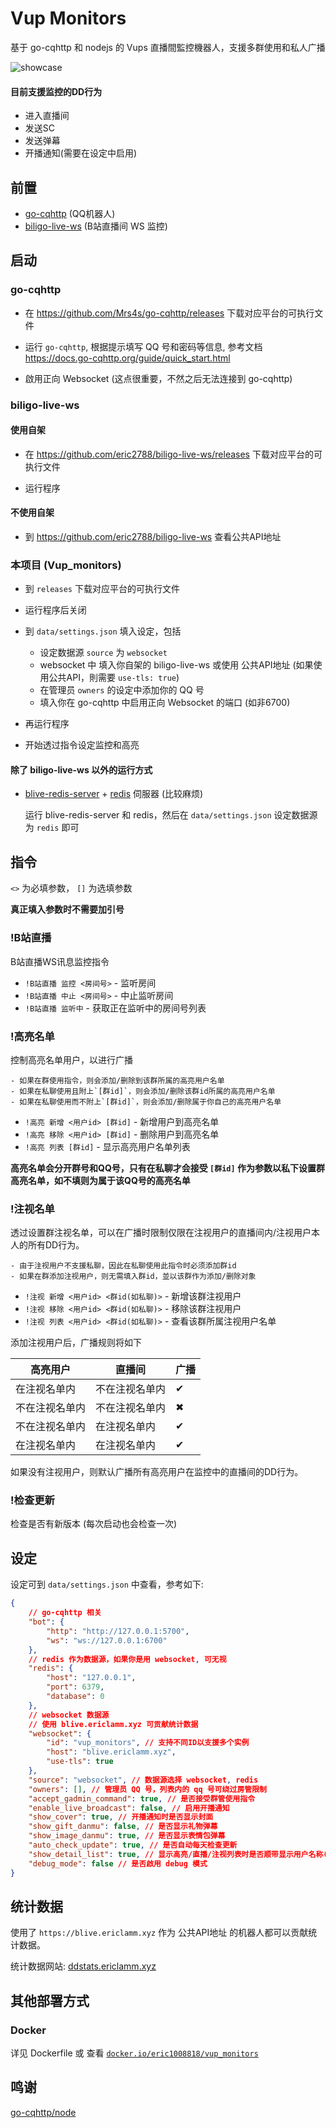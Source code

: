 # Vup Monitors

基于 go-cqhttp 和 nodejs 的 Vups 直播間監控機器人，支援多群使用和私人广播

![showcase](/assets/dd_showcase.png)

#### 目前支援监控的DD行为

- 进入直播间
- 发送SC
- 发送弹幕
- 开播通知(需要在设定中启用)

## 前置

- [go-cqhttp](https://github.com/Mrs4s/go-cqhttp/) (QQ机器人)
- [biligo-live-ws](https://github.com/eric2788/biligo-live-ws) (B站直播间 WS 监控)

## 启动

### go-cqhttp

- 在 https://github.com/Mrs4s/go-cqhttp/releases 下载对应平台的可执行文件

- 运行 `go-cqhttp`, 根据提示填写 QQ 号和密码等信息, 参考文档 https://docs.go-cqhttp.org/guide/quick_start.html

- 啟用正向 Websocket (这点很重要，不然之后无法连接到 go-cqhttp)

### biligo-live-ws

#### 使用自架

- 在 https://github.com/eric2788/biligo-live-ws/releases 下载对应平台的可执行文件

- 运行程序

#### 不使用自架

- 到 https://github.com/eric2788/biligo-live-ws 查看公共API地址


### 本项目 (Vup_monitors)

- 到 `releases` 下载对应平台的可执行文件

- 运行程序后关闭

- 到 `data/settings.json` 填入设定，包括
    - 设定数据源 `source` 为 `websocket`
    - websocket 中 填入你自架的 biligo-live-ws 或使用 公共API地址 (如果使用公共API，則需要 `use-tls: true`)
    - 在管理员 `owners` 的设定中添加你的 QQ 号
    - 填入你在 go-cqhttp 中启用正向 Websocket 的端口 (如非6700)

- 再运行程序

- 开始透过指令设定监控和高亮


#### 除了 biligo-live-ws 以外的运行方式

- [blive-redis-server](https://github.com/eric2788/blive-redis-server) + [redis](https://www.redis.com.cn/redis-installation.html) 伺服器 (比较麻烦)

    运行 blive-redis-server 和 redis，然后在 `data/settings.json` 设定数据源为 `redis` 即可 

## 指令

`<>` 为必填参数， `[]` 为选填参数

**真正填入参数时不需要加引号**

### !B站直播

B站直播WS讯息监控指令

- `!B站直播 监控 <房间号>` - 监听房间
- `!B站直播 中止 <房间号>` - 中止监听房间
- `!B站直播 监听中` - 获取正在监听中的房间号列表

### !高亮名单

控制高亮名单用户，以进行广播

```log
- 如果在群使用指令，则会添加/删除到该群所属的高亮用户名单
- 如果在私聊使用且附上`[群id]`，则会添加/删除该群id所属的高亮用户名单
- 如果在私聊使用而不附上`[群id]`，则会添加/删除属于你自己的高亮用户名单
```

- `!高亮 新增 <用户id> [群id]` - 新增用户到高亮名单
- `!高亮 移除 <用户id> [群id]` - 删除用户到高亮名单
- `!高亮 列表 [群id]` - 显示高亮用户名单列表

**高亮名单会分开群号和QQ号，只有在私聊才会接受 `[群id]` 作为参数以私下设置群高亮名单，如不填则为属于该QQ号的高亮名单**

### !注视名单

透过设置群注视名单，可以在广播时限制仅限在注视用户的直播间内/注视用户本人的所有DD行为。

```log
- 由于注视用户不支援私聊，因此在私聊使用此指令时必须添加群id
- 如果在群添加注视用户，则无需填入群id，並以该群作为添加/删除对象
```

- `!注视 新增 <用户id> <群id(如私聊)>` - 新增该群注视用户
- `!注视 移除 <用户id> <群id(如私聊)>` - 移除该群注视用户
- `!注视 列表 <用户id> <群id(如私聊)>` - 查看该群所属注视用户名单

添加注视用户后，广播规则将如下

| 高亮用户 | 直播间 | 广播 |
| ------- | ----- | ----- |
| 在注视名单内 | 不在注视名单内 | ✔ |
| 不在注视名单内 | 不在注视名单内 | ✖ |
| 不在注视名单内 | 在注视名单内 | ✔ |
| 在注视名单内 | 在注视名单内 | ✔ |

如果没有注视用户，则默认广播所有高亮用户在监控中的直播间的DD行为。

### !检查更新

检查是否有新版本 (每次启动也会检查一次)

## 设定

设定可到 `data/settings.json` 中查看，参考如下:

```json
{
    // go-cqhttp 相关
    "bot": {
        "http": "http://127.0.0.1:5700",
        "ws": "ws://127.0.0.1:6700"
    },
    // redis 作为数据源，如果你是用 websocket, 可无视
    "redis": {
        "host": "127.0.0.1",
        "port": 6379,
        "database": 0
    },
    // websocket 数据源
    // 使用 blive.ericlamm.xyz 可贡献统计数据
    "websocket": {
        "id": "vup_monitors", // 支持不同ID以支援多个实例
        "host": "blive.ericlamm.xyz",
        "use-tls": true
    },
    "source": "websocket", // 数据源选择 websocket, redis
    "owners": [], // 管理员 QQ 号，列表内的 qq 号可绕过房管限制
    "accept_gadmin_command": true, // 是否接受群管使用指令
    "enable_live_broadcast": false, // 启用开播通知
    "show_cover": true, // 开播通知时是否显示封面
    "show_gift_danmu": false, // 是否显示礼物弹幕
    "show_image_danmu": true, // 是否显示表情包弹幕
    "auto_check_update": true, // 是否自动每天检查更新
    "show_detail_list": true, // 显示高亮/直播/注视列表时是否顺带显示用户名称(需要更多时间刷取)
    "debug_mode": false // 是否啟用 debug 模式
}
```

## 统计数据

使用了 ``https://blive.ericlamm.xyz`` 作为 公共API地址 的机器人都可以贡献统计数据。

统计数据网站: [ddstats.ericlamm.xyz](https://ddstats.ericlamm.xyz)

## 其他部署方式

### Docker

详见 Dockerfile 或 查看 [`docker.io/eric1008818/vup_monitors`](https://hub.docker.com/r/eric1008818/vup-monitors)

## 鸣谢

[go-cqhttp/node](https://github.com/go-cqhttp/node)
